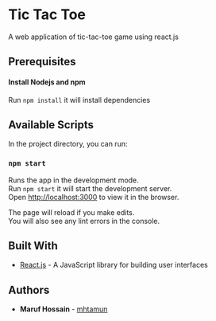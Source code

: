 # Tic Tac Toe

A web application of tic-tac-toe game using react.js

## Prerequisites

#### Install Nodejs and npm

Run `npm install` it will install dependencies

## Available Scripts

In the project directory, you can run:

### `npm start`

Runs the app in the development mode.<br>
Run `npm start` it will start the development server.<br>
Open [http://localhost:3000](http://localhost:3000) to view it in the browser.

The page will reload if you make edits.<br>
You will also see any lint errors in the console.

## Built With

* [React.js](https://reactjs.org/) - A JavaScript library for building user interfaces

## Authors

* **Maruf Hossain** - [mhtamun](https://github.com/mhtamun)
